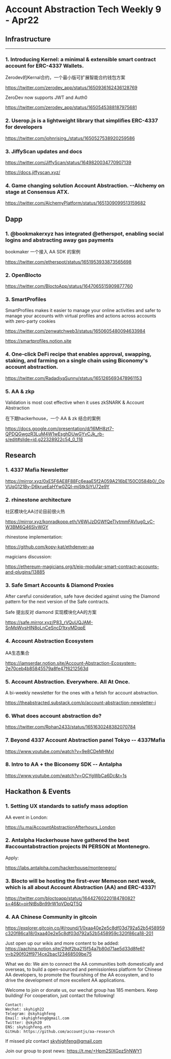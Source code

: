 # Account Abstraction Tech Weekly 9 - Apr22


## Infrastructure

---

### 1. Introducing Kernel: a minimal & extensible smart contract account for ERC-4337 Wallets. 

Zerodev的Kernal合约，一个最小版可扩展智能合约钱包方案

https://twitter.com/zerodev_app/status/1650936162436128769

ZeroDev now supports JWT and Auth0

https://twitter.com/zerodev_app/status/1650545388187975681


### 2. Userop.js is a lightweight library that simplifies ERC-4337 for developers

https://twitter.com/johnrising_/status/1650527538920259586

### 3. JiffyScan updates and docs

https://twitter.com/JiffyScan/status/1649820034770907139

https://docs.jiffyscan.xyz/

### 4.  Game changing solution Account Abstraction. --Alchemy on stage at Consensus ATX.

https://twitter.com/AlchemyPlatform/status/1651309099513159682

## Dapp

### 1. @bookmakerxyz has integrated @etherspot, enabling social logins and abstracting away gas payments

bookmaker 一个接入 AA SDK 的案例

https://twitter.com/etherspot/status/1651953933873565698

### 2. OpenBlocto

https://twitter.com/BloctoApp/status/1647065515909877760


### 3. SmartProfiles

SmartProfiles makes it easier to manage your online activities and safer to manage your accounts with virtual profiles and actions across accounts with zero-party cookies

https://twitter.com/zenwatchweb3/status/1650605480094633984

https://smartprofiles.notion.site

### 4. One-click DeFi recipe that enables approval, swapping, staking, and farming on a single chain using Biconomy's account abstraction. 

https://twitter.com/RadadiyaSunny/status/1651265693478961153


### 5. AA & zkp

Validation is most cost effective when it uses zkSNARK & Account Abstraction

在下期hackerhouse，一个 AA & zk 结合的案例

https://docs.google.com/presentation/d/16MH8zt7-QPDQGwgzR3LuM4W1wEsghDUwGYvCJk_rb-s/edit#slide=id.g22328922c54_0_118

## Research

### 1. 4337 Mafia Newsletter

https://mirror.xyz/0xE5F6AE8F88Fc6eaaE5f2A059A216bE150C0584b0/_OoVUqG121By-D6krueEaHYw0ZQI-mjStkSjYU72e9Y

### 2. rhinestone architecture

社区模块化AA讨论目前很火热

https://mirror.xyz/konradkopp.eth/V6WjJzDGWfQeTIytmmFAVlug0_yC-W3BM6Q46SlvWGY

rhinestone implementation:

https://github.com/kopy-kat/ethdenver-aa

magicians discussion:

https://ethereum-magicians.org/t/eip-modular-smart-contract-accounts-and-plugins/13885

### 3. Safe Smart Accounts & Diamond Proxies

After careful consideration, safe have decided against using the Diamond pattern for the next version of the Safe contracts.

Safe 提出反对 diamond 实现模块化AA的方案

https://safe.mirror.xyz/P83_rVQuUQJAM-SnMpWvsHlN8oLnCeSncD1txyMDqpE

### 4. Account Abstraction Ecosystem

AA生态集合

https://iamserdar.notion.site/Account-Abstraction-Ecosystem-2e70ceb4b85845579a8fe47f6212563d

### 5. Account Abstraction. Everywhere. All At Once.

A bi-weekly newsletter for the ones with a fetish for account abstraction.

https://theabstracted.substack.com/p/account-abstraction-newsletter-i

### 6. What does account abstraction do?

https://twitter.com/Rohan2433/status/1651630248382070784

### 7. Beyond 4337 Account Abstraction panel Tokyo -- 4337Mafia

https://www.youtube.com/watch?v=9e8CDeMHMxI

### 8. Intro to AA + the Biconomy SDK -- Antalpha

https://www.youtube.com/watch?v=OCYgWbCa6Dc&t=1s

## Hackathon & Events

### 1. Setting UX standards to satisfy mass adoption

AA event in London:

https://lu.ma/AccountAbstractionAfterhours_London

### 2. Antalpha Hackerhouse have gathered the best #accountabstraction projects IN PERSON at Montenegro.

Apply:

https://labs.antalpha.com/hackerhouse/montenegro/

### 3. Blocto will be hosting the first-ever Memecon next week, which is all about Account Abstraction (AA) and ERC-4337!

https://twitter.com/bloctoapp/status/1644276022018478082?s=46&t=oirNtBsBn99rW1qVDpQT5Q

### 4. AA Chinese Community in gitcoin

https://explorer.gitcoin.co/#/round/1/0xaa40e2e5c8df03d792a52b5458959c320f86ca18/0xaa40e2e5c8df03d792a52b5458959c320f86ca18-201

Just open up our wikis and more content to be added:
https://aachina.notion.site/29df2ba215f54a7b80d71ae5d33d8fe6?v=b290f02ff9714ce2bac123468509be75

What we do:
We aim to connect the AA communities both domestically and overseas, to build a open-sourced and pemissionless platform for Chinese AA developers, to promote the flourishing of the AA ecosystem, and to drive the development of more excellent AA applications.

Welcome to join or donate us, our wechat group has 185 members. Keep building!
For cooperation, just contact the following!

```
Contact:
Wechat: skyhigh22
Telegram: @skyhighfeng
Email: skyhighfeng@gmail.com
Twitter: @skyh20
ENS: skyhighfeng.eth
GitHub: https://github.com/accountjs/aa-research
```

If missed plz contact skyhighfeng@gmail.com

Join our group to post news: https://t.me/+Hpm2SIXGpz5hNWY1